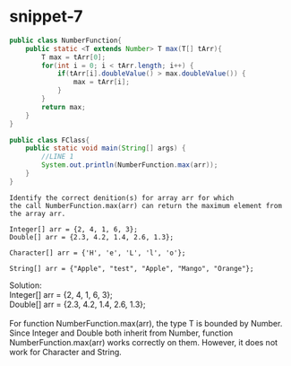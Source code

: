 # snippet-7

```java
public class NumberFunction{
    public static <T extends Number> T max(T[] tArr){
        T max = tArr[0];
        for(int i = 0; i < tArr.length; i++) {
            if(tArr[i].doubleValue() > max.doubleValue()) {
                max = tArr[i];
            }
        }
        return max;
    }
}

public class FClass{
    public static void main(String[] args) {
        //LINE 1
        System.out.println(NumberFunction.max(arr));
    }
}
```



```
Identify the correct denition(s) for array arr for which 
the call NumberFunction.max(arr) can return the maximum element from the array arr.

Integer[] arr = {2, 4, 1, 6, 3};
Double[] arr = {2.3, 4.2, 1.4, 2.6, 1.3};
Character[] arr = {'H', 'e', 'L', 'l', 'o'};
String[] arr = {"Apple", "test", "Apple", "Mango", "Orange"};
```

Solution: \
Integer\[] arr = {2, 4, 1, 6, 3};\
Double\[] arr = {2.3, 4.2, 1.4, 2.6, 1.3};\
\
For function NumberFunction.max(arr), the type T is bounded by Number. Since Integer and Double both inherit from Number, function NumberFunction.max(arr) works correctly on them. However, it does not work for Character and String.
